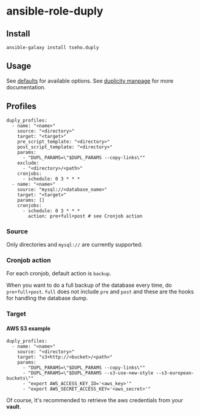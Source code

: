 # ansible-role-duply

## Install
```
ansible-galaxy install tseho.duply
```

## Usage
See [defaults](defaults/main.yml) for available options.
See [duplicity manpage](http://duplicity.nongnu.org/duplicity.1.html) for more documentation.

## Profiles
```
duply_profiles:
  - name: "<name>"
    source: "<directory>"
    target: "<target>"
    pre_script_template: "<directory>"
    post_script_template: "<directory>"
    params:
      - "DUPL_PARAMS=\"$DUPL_PARAMS --copy-links\""
    exclude:
      - "<directory>/<path>"
    cronjobs:
      - schedule: 0 3 * * *
  - name: "<name>"
    source: "mysql://<database_name>"
    target: "<target>"
    params: []
    cronjobs:
      - schedule: 0 3 * * *
        action: pre+full+post # see Cronjob action
```

### Source

Only directories and `mysql://` are currently supported.

### Cronjob action

For each cronjob, default action is `backup`.

When you want to do a full backup of the database every time, do `pre+full+post`.
`full` does not include `pre` and `post` and these are the hooks for handling
the database dump.

### Target

#### AWS S3 example

```
duply_profiles:
  - name: "<name>"
    source: "<directory>"
    target: "s3+http://<bucket>/<path>"
    params:
      - "DUPL_PARAMS=\"$DUPL_PARAMS --copy-links\""
      - "DUPL_PARAMS=\"$DUPL_PARAMS --s3-use-new-style --s3-european-buckets\""
      - "export AWS_ACCESS_KEY_ID='<aws_key>'"
      - "export AWS_SECRET_ACCESS_KEY='<aws_secret>'"
```

Of course, It's recommended to retrieve the aws credentials from your **vault**.
